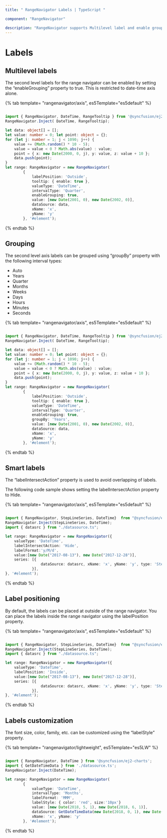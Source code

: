 ```yaml
---
title: " RangeNavigator Labels | TypeScript "

component: "RangeNavigator"

description: "RangeNavigator supports Multilevel label and enable grouping properties to customize axis labels."
---
```


# Labels

## Multilevel labels

The second level labels for the range navigator can be enabled by setting the “enableGrouping” property to true.
This is restricted to date-time axis alone.

{% tab template= "rangenavigator/axis", es5Template="es5default" %}

```typescript

import { RangeNavigator, DateTime, RangeTooltip } from '@syncfusion/ej2-charts';
RangeNavigator.Inject( DateTime, RangeTooltip);

let data: object[] = [];
let value: number = 0; let point: object = {};
for (let j: number = 1; j < 1090; j++) {
    value += (Math.random() * 10 - 5);
    value = value < 0 ? Math.abs(value) : value;
    point = { x: new Date(2000, 0, j), y: value, z: value + 10 };
    data.push(point);
}
let range: RangeNavigator = new RangeNavigator(
        {
            labelPosition: 'Outside',
            tooltip: { enable: true },
            valueType: 'DateTime',
            intervalType: 'Quarter',
            enableGrouping: true,
            value: [new Date(2001, 0), new Date(2002, 0)],
            dataSource: data,
            xName: 'x',
            yName: 'y'
        }, '#element');

```

{% endtab %}

## Grouping

The second level axis labels can be grouped using “groupBy” property with the following interval types:

* Auto
* Years
* Quarter
* Months
* Weeks
* Days
* Hours
* Minutes
* Seconds

{% tab template= "rangenavigator/axis", es5Template="es5default" %}

```typescript

import { RangeNavigator, DateTime, RangeTooltip } from '@syncfusion/ej2-charts';
RangeNavigator.Inject( DateTime, RangeTooltip);

let data: object[] = [];
let value: number = 0; let point: object = {};
for (let j: number = 1; j < 1090; j++) {
    value += (Math.random() * 10 - 5);
    value = value < 0 ? Math.abs(value) : value;
    point = { x: new Date(2000, 0, j), y: value, z: value + 10 };
    data.push(point);
}
let range: RangeNavigator = new RangeNavigator(
        {
            labelPosition: 'Outside',
            tooltip: { enable: true },
            valueType: 'DateTime',
            intervalType: 'Quarter',
            enableGrouping: true,
            groupBy: 'Years',
            value: [new Date(2001, 0), new Date(2002, 0)],
            dataSource: data,
            xName: 'x',
            yName: 'y'
        }, '#element');

```

{% endtab %}

## Smart labels

The “labelIntersectAction” property is used to avoid overlapping of labels.

The following code sample shows setting the labelIntersectAction property to Hide.

{% tab template= "rangenavigator/axis", es5Template="es5default" %}

```typescript

import { RangeNavigator, StepLineSeries, DateTime}  from "@syncfusion/ej2-charts";
RangeNavigator.Inject(StepLineSeries, DateTime);
import { datasrc } from "./datasource.ts";

let range: RangeNavigator = new RangeNavigator({
    valueType: 'DateTime',
    labelIntersectAction: 'Hide',
    labelFormat:'y/M/d',
    value:[new Date("2017-08-13"), new Date("2017-12-28")],
    series: [{
                dataSource: datasrc, xName: 'x', yName: 'y', type: 'StepLine', width: 2,
            }],
}, '#element');

```

{% endtab %}

## Label positioning

By default, the labels can be placed at outside of the range navigator. You can place the labels inside the range navigator
using the labelPosition property.

{% tab template= "rangenavigator/axis", es5Template="es5default" %}

```typescript

import { RangeNavigator, StepLineSeries, DateTime}  from "@syncfusion/ej2-charts";
RangeNavigator.Inject(StepLineSeries, DateTime);
import { datasrc } from "./datasource.ts";

let range: RangeNavigator = new RangeNavigator({
    valueType: 'DateTime',
    labelPosition: 'Inside',
    value:[new Date("2017-08-13"), new Date("2017-12-28")],
    series: [{
                dataSource: datasrc, xName: 'x', yName: 'y', type: 'StepLine', width: 2,
            }],
}, '#element');

```

{% endtab %}

## Labels customization

The font size, color, family, etc. can be customized using the “labelStyle” property.

{% tab template= "rangenavigator/lightweight", es5Template="es5LW" %}

```typescript

import { RangeNavigator, DateTime } from '@syncfusion/ej2-charts';
import { GetDateTimeData } from './datasource.ts';
RangeNavigator.Inject(DateTime);

let range: RangeNavigator = new RangeNavigator(
        {
            valueType: 'DateTime',
            intervalType: 'Months',
            labelFormat: 'MMM',
            labelStyle: { color: 'red', size:'10px'}
            value: [new Date(2018, 5, 1), new Date(2018, 6, 1)],
            dataSource: GetDateTimeData(new Date(2018, 0, 1), new Date(2019, 0, 1)),
            xName: 'x', yName: 'y'
        }, '#element');
```

{% endtab %}
